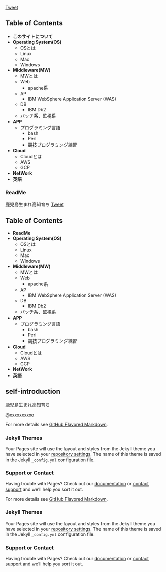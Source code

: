 <a href="https://twitter.com/share?ref_src=twsrc%5Etfw" class="twitter-share-button" data-show-count="false">Tweet</a><script async src="https://platform.twitter.com/widgets.js" charset="utf-8"></script>

## Table of Contents

* **このサイトについて**
* **Operating System(OS)**
  * OSとは
  * Linux
  * Mac
  * Windows
* **Middleware(MW)**
  * MWとは
  * Web
    * apache系
  * AP
    * IBM WebSphere Application Server (WAS)
  * DB
    * IBM Db2
  * バッチ系、監視系  
* **APP**
  * プログラミング言語
    * bash
    * Perl
    * 競技プログラミング練習
* **Cloud**
    * Cloudとは
    * AWS
    * GCP
* **NetWork**
* **英語**

### ReadMe

鹿児島生まれ高知育ち
<a href="https://twitter.com/share?ref_src=twsrc%5Etfw" class="twitter-share-button" data-show-count="false">Tweet</a><script async src="https://platform.twitter.com/widgets.js" charset="utf-8"></script>

## Table of Contents

* **ReadMe**
* **Operating System(OS)**
  * OSとは
  * Linux
  * Mac
  * Windows
* **Middleware(MW)**
  * MWとは
  * Web
    * apache系
  * AP
    * IBM WebSphere Application Server (WAS)
  * DB
    * IBM Db2
  * バッチ系、監視系  
* **APP**
  * プログラミング言語
    * bash
    * Perl
    * 競技プログラミング練習
* **Cloud**
    * Cloudとは
    * AWS
    * GCP
* **NetWork**
* **英語**
## self‐introduction


鹿児島生まれ高知育ち

<a href="https://twitter.com/xxxxxxxxx" target="_blank">@xxxxxxxxxo</a>


For more details see [GitHub Flavored Markdown](https://guides.github.com/features/mastering-markdown/).

### Jekyll Themes

Your Pages site will use the layout and styles from the Jekyll theme you have selected in your [repository settings](https://github.com/Yusuoo/RTFSE.github.io/settings). The name of this theme is saved in the Jekyll `_config.yml` configuration file.

### Support or Contact

Having trouble with Pages? Check out our [documentation](https://help.github.com/categories/github-pages-basics/) or [contact support](https://github.com/contact) and we’ll help you sort it out.



For more details see [GitHub Flavored Markdown](https://guides.github.com/features/mastering-markdown/).

### Jekyll Themes

Your Pages site will use the layout and styles from the Jekyll theme you have selected in your [repository settings](https://github.com/Yusuoo/RTFSE.github.io/settings). The name of this theme is saved in the Jekyll `_config.yml` configuration file.

### Support or Contact

Having trouble with Pages? Check out our [documentation](https://help.github.com/categories/github-pages-basics/) or [contact support](https://github.com/contact) and we’ll help you sort it out.
